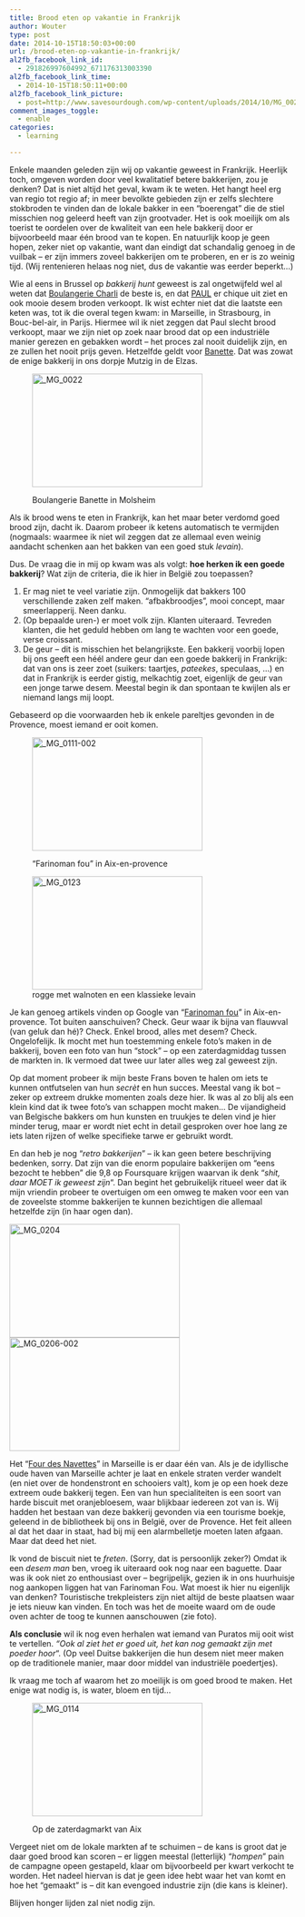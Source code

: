```yaml
---
title: Brood eten op vakantie in Frankrijk
author: Wouter
type: post
date: 2014-10-15T18:50:03+00:00
url: /brood-eten-op-vakantie-in-frankrijk/
al2fb_facebook_link_id:
  - 291826997604992_671176313003390
al2fb_facebook_link_time:
  - 2014-10-15T18:50:11+00:00
al2fb_facebook_link_picture:
  - post=http://www.savesourdough.com/wp-content/uploads/2014/10/MG_0022-300x200.jpg
comment_images_toggle:
  - enable
categories:
  - learning

---
```

Enkele maanden geleden zijn wij op vakantie geweest in Frankrijk. Heerlijk toch, omgeven worden door veel kwalitatief betere bakkerijen, zou je denken? Dat is niet altijd het geval, kwam ik te weten. Het hangt heel erg van regio tot regio af; in meer bevolkte gebieden zijn er zelfs slechtere stokbroden te vinden dan de lokale bakker in een &#8220;boerengat&#8221; die de stiel misschien nog geleerd heeft van zijn grootvader. Het is ook moeilijk om als toerist te oordelen over de kwaliteit van een hele bakkerij door er bijvoorbeeld maar één brood van te kopen. En natuurlijk koop je geen hopen, zeker niet op vakantie, want dan eindigt dat schandalig genoeg in de vuilbak &#8211; er zijn immers zoveel bakkerijen om te proberen, en er is zo weinig tijd. (Wij rentenieren helaas nog niet, dus de vakantie was eerder beperkt&#8230;)

Wie al eens in Brussel op _bakkerij hunt_ geweest is zal ongetwijfeld wel al weten dat [Boulangerie Charli][1] de beste is, en dat [PAUL][2] er chique uit ziet en ook mooie desem broden verkoopt. Ik wist echter niet dat die laatste een keten was, tot ik die overal tegen kwam: in Marseille, in Strasbourg, in Bouc-bel-air, in Parijs. Hiermee wil ik niet zeggen dat Paul slecht brood verkoopt, maar we zijn niet op zoek naar brood dat op een industriële manier gerezen en gebakken wordt &#8211; het proces zal nooit duidelijk zijn, en ze zullen het nooit prijs geven. Hetzelfde geldt voor [Banette][3]. Dat was zowat de enige bakkerij in ons dorpje Mutzig in de Elzas.<figure id="attachment_736" style="width: 300px" class="wp-caption aligncenter">

[<img class="wp-image-736 size-medium" src="https://redzuurdesem.be/wp-content/uploads/2014/10/MG_0022-300x200.jpg" alt="_MG_0022" width="300" height="200" srcset="https://redzuurdesem.be/wp-content/uploads/2014/10/MG_0022-300x200.jpg 300w, https://redzuurdesem.be/wp-content/uploads/2014/10/MG_0022.jpg 1024w" sizes="(max-width: 300px) 100vw, 300px" />][4]<figcaption class="wp-caption-text">Boulangerie Banette in Molsheim</figcaption></figure> 

Als ik brood wens te eten in Frankrijk, kan het maar beter verdomd goed brood zijn, dacht ik. Daarom probeer ik ketens automatisch te vermijden (nogmaals: waarmee ik niet wil zeggen dat ze allemaal even weinig aandacht schenken aan het bakken van een goed stuk _levain_).

Dus. De vraag die in mij op kwam was als volgt: **hoe herken ik een goede bakkerij**? Wat zijn de criteria, die ik hier in België zou toepassen?

  1. Er mag niet te veel variatie zijn. Onmogelijk dat bakkers 100 verschillende zaken zelf maken. &#8220;afbakbroodjes&#8221;, mooi concept, maar smeerlapperij. Neen danku.
  2. (Op bepaalde uren-) er moet volk zijn. Klanten uiteraard. Tevreden klanten, die het geduld hebben om lang te wachten voor een goede, verse croissant.
  3. De geur &#8211; dit is misschien het belangrijkste. Een bakkerij voorbij lopen bij ons geeft een héél andere geur dan een goede bakkerij in Frankrijk: dat van ons is zeer zoet (suikers: taartjes, _pateekes_, speculaas, &#8230;) en dat in Frankrijk is eerder gistig, melkachtig zoet, eigenlijk de geur van een jonge tarwe desem. Meestal begin ik dan spontaan te kwijlen als er niemand langs mij loopt.

Gebaseerd op die voorwaarden heb ik enkele pareltjes gevonden in de Provence, moest iemand er ooit komen.<figure id="attachment_737" style="width: 300px" class="wp-caption aligncenter">

[<img class="wp-image-737 size-medium" src="https://redzuurdesem.be/wp-content/uploads/2014/10/MG_0111-002-300x200.jpg" alt="_MG_0111-002" width="300" height="200" srcset="https://redzuurdesem.be/wp-content/uploads/2014/10/MG_0111-002-300x200.jpg 300w, https://redzuurdesem.be/wp-content/uploads/2014/10/MG_0111-002.jpg 1024w" sizes="(max-width: 300px) 100vw, 300px" />][5]<figcaption class="wp-caption-text">&#8220;Farinoman fou&#8221; in Aix-en-provence</figcaption></figure> <figure id="attachment_739" style="width: 300px" class="wp-caption aligncenter">[<img class="wp-image-739 size-medium" src="https://redzuurdesem.be/wp-content/uploads/2014/10/MG_0123-300x200.jpg" alt="_MG_0123" width="300" height="200" srcset="https://redzuurdesem.be/wp-content/uploads/2014/10/MG_0123-300x200.jpg 300w, https://redzuurdesem.be/wp-content/uploads/2014/10/MG_0123.jpg 1024w" sizes="(max-width: 300px) 100vw, 300px" />][6]<figcaption class="wp-caption-text">rogge met walnoten en een klassieke levain</figcaption></figure> 

Je kan genoeg artikels vinden op Google van &#8220;[Farinoman fou][7]&#8221; in Aix-en-provence. Tot buiten aanschuiven? Check. Geur waar ik bijna van flauwval (van geluk dan hé)? Check. Enkel brood, alles met desem? Check. Ongelofelijk. Ik mocht met hun toestemming enkele foto&#8217;s maken in de bakkerij, boven een foto van hun &#8220;stock&#8221; &#8211; op een zaterdagmiddag tussen de markten in. Ik vermoed dat twee uur later alles weg zal geweest zijn.

Op dat moment probeer ik mijn beste Frans boven te halen om iets te kunnen ontfutselen van hun _secrèt_ en hun succes. Meestal vang ik bot &#8211; zeker op extreem drukke momenten zoals deze hier. Ik was al zo blij als een klein kind dat ik twee foto&#8217;s van schappen mocht maken&#8230; De vijandigheid van Belgische bakkers om hun kunsten en truukjes te delen vind je hier minder terug, maar er wordt niet echt in detail gesproken over hoe lang ze iets laten rijzen of welke specifieke tarwe er gebruikt wordt.

En dan heb je nog &#8220;_retro bakkerijen_&#8221; &#8211; ik kan geen betere beschrijving bedenken, sorry. Dat zijn van die enorm populaire bakkerijen om &#8220;eens bezocht te hebben&#8221; die 9,8 op Foursquare krijgen waarvan ik denk &#8220;_shit, daar MOET ik geweest zijn_&#8220;. Dan begint het gebruikelijk ritueel weer dat ik mijn vriendin probeer te overtuigen om een omweg te maken voor een van de zoveelste stomme bakkerijen te kunnen bezichtigen die allemaal hetzelfde zijn (in haar ogen dan).

[<img class="aligncenter size-medium wp-image-740" src="https://redzuurdesem.be/wp-content/uploads/2014/10/MG_0204-300x200.jpg" alt="_MG_0204" width="300" height="200" srcset="https://redzuurdesem.be/wp-content/uploads/2014/10/MG_0204-300x200.jpg 300w, https://redzuurdesem.be/wp-content/uploads/2014/10/MG_0204.jpg 1024w" sizes="(max-width: 300px) 100vw, 300px" />][8] [<img class="aligncenter size-medium wp-image-741" src="https://redzuurdesem.be/wp-content/uploads/2014/10/MG_0206-002-300x200.jpg" alt="_MG_0206-002" width="300" height="200" srcset="https://redzuurdesem.be/wp-content/uploads/2014/10/MG_0206-002-300x200.jpg 300w, https://redzuurdesem.be/wp-content/uploads/2014/10/MG_0206-002.jpg 1024w" sizes="(max-width: 300px) 100vw, 300px" />][9]

Het &#8220;[Four des Navettes][10]&#8221; in Marseille is er daar één van. Als je de idyllische oude haven van Marseille achter je laat en enkele straten verder wandelt (en niet over de hondenstront en schooiers valt), kom je op een hoek deze extreem oude bakkerij tegen. Een van hun specialiteiten is een soort van harde biscuit met oranjebloesem, waar blijkbaar iedereen zot van is. Wij hadden het bestaan van deze bakkerij gevonden via een tourisme boekje, geleend in de bibliotheek bij ons in België, over de Provence. Het feit alleen al dat het daar in staat, had bij mij een alarmbelletje moeten laten afgaan. Maar dat deed het niet.

Ik vond de biscuit niet te _freten_. (Sorry, dat is persoonlijk zeker?) Omdat ik een _desem man_ ben, vroeg ik uiteraard ook nog naar een baguette. Daar was ik ook niet zo enthousiast over &#8211; begrijpelijk, gezien ik in ons huurhuisje nog aankopen liggen hat van Farinoman Fou. Wat moest ik hier nu eigenlijk van denken? Touristische trekpleisters zijn niet altijd de beste plaatsen waar je iets nieuw kan vinden. En toch was het de moeite waard om de oude oven achter de toog te kunnen aanschouwen (zie foto).

**Als conclusie** wil ik nog even herhalen wat iemand van Puratos mij ooit wist te vertellen. _&#8220;Ook al ziet het er goed uit, het kan nog gemaakt zijn met poeder hoor_&#8220;. (Op veel Duitse bakkerijen die hun desem niet meer maken op de traditionele manier, maar door middel van industriële poedertjes).
  
Ik vraag me toch af waarom het zo moeilijk is om goed brood te maken. Het enige wat nodig is, is water, bloem en tijd&#8230;<figure id="attachment_738" style="width: 300px" class="wp-caption aligncenter">

[<img class="wp-image-738 size-medium" src="https://redzuurdesem.be/wp-content/uploads/2014/10/MG_0114-300x200.jpg" alt="_MG_0114" width="300" height="200" srcset="https://redzuurdesem.be/wp-content/uploads/2014/10/MG_0114-300x200.jpg 300w, https://redzuurdesem.be/wp-content/uploads/2014/10/MG_0114.jpg 1024w" sizes="(max-width: 300px) 100vw, 300px" />][11]<figcaption class="wp-caption-text">Op de zaterdagmarkt van Aix</figcaption></figure> 

Vergeet niet om de lokale markten af te schuimen &#8211; de kans is groot dat je daar goed brood kan scoren &#8211; er liggen meestal (letterlijk) &#8220;_hompen_&#8221; pain de campagne opeen gestapeld, klaar om bijvoorbeeld per kwart verkocht te worden. Het nadeel hiervan is dat je geen idee hebt waar het van komt en hoe het &#8220;gemaakt&#8221; is &#8211; dit kan evengoed industrie zijn (die kans is kleiner).

Blijven honger lijden zal niet nodig zijn.

 [1]: http://www.charliboulangerie.com/
 [2]: http://www.paul.fr/
 [3]: http://www.banette.fr/
 [4]: https://redzuurdesem.be/wp-content/uploads/2014/10/MG_0022.jpg
 [5]: https://redzuurdesem.be/wp-content/uploads/2014/10/MG_0111-002.jpg
 [6]: https://redzuurdesem.be/wp-content/uploads/2014/10/MG_0123.jpg
 [7]: http://www.citylocalnews.com/actualite/2013/02/12/il-mene-les-aixois-a-la-baguette
 [8]: https://redzuurdesem.be/wp-content/uploads/2014/10/MG_0204.jpg
 [9]: https://redzuurdesem.be/wp-content/uploads/2014/10/MG_0206-002.jpg
 [10]: http://www.fourdesnavettes.com/en/
 [11]: https://redzuurdesem.be/wp-content/uploads/2014/10/MG_0114.jpg